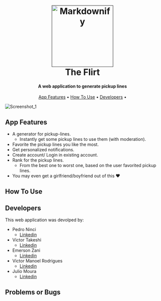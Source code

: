 
<h1 align="center">
  <br>
  <a href=""><img src="https://user-images.githubusercontent.com/69252953/206461059-c57d02cd-7df4-48b2-b606-6d889221dc6c.png" alt="Markdownify" width="200"></a>
  <br>
  The Flirt
  <br>
</h1>

<h4 align="center">A web application to generate pickup lines<a href="http://electron.atom.io" target="_blank"></a></h4>

<p align="center">
  <a href="#app-features">App Features</a> •
  <a href="#how-to-use">How To Use</a> •
  <a href="#developers">Developers</a> •
</p>

![Screenshot_1](https://user-images.githubusercontent.com/69252953/206580913-ae68c458-16d7-4b87-a035-4e072f5c6f7e.png)


## App Features

* A generator for pickup-lines. <br>
  - Instantly get some pickup lines to use them (with moderation).
* Favorite the pickup lines you like the most.
* Get personalized notifications.
* Create account/ Login in existing account.
* Rank for the pickup lines. <br>
  - From the best one to worst one, based on the user favorited pickup lines.
* You may even get a girlfriend/boyfriend out of this ❤️


## How To Use


## Developers

This web application was devolped by:

- Pedro Ninci
	- [Linkedin](https://www.linkedin.com/in/pedroninci/)
- Victor Takeshi
	- [Linkedin](https://www.linkedin.com/in/victor-fukumoto-37a145209/)
- Emerson Zani
	- [Linkedin](https://www.linkedin.com/in/emerson-zani-junior-34a833228/)
- Victor Manoel Rodrigues
	- [Linkedin](https://www.linkedin.com/in/victor-manoel-186592196/)
- Julio Moura
	- [Linkedin](https://www.linkedin.com/in/j%C3%BAlio-c%C3%A9sar-bello-moura-9972b71b9/)
	
## Problems or Bugs

